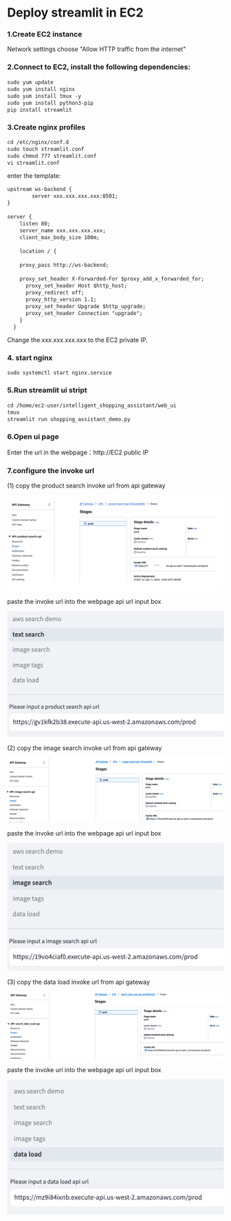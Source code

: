 # Deploy streamlit in EC2

### 1.Create EC2 instance

Network settings choose "Allow HTTP traffic from the internet"

### 2.Connect to EC2, install the following dependencies:

```
sudo yum update
sudo yum install nginx
sudo yum install tmux -y
sudo yum install python3-pip
pip install streamlit
```

### 3.Create nginx profiles

```
cd /etc/nginx/conf.d
sudo touch streamlit.conf
sudo chmod 777 streamlit.conf
vi streamlit.conf
```

enter the template:

```
upstream ws-backend {
        server xxx.xxx.xxx.xxx:8501;
}

server {
    listen 80;
    server_name xxx.xxx.xxx.xxx;
    client_max_body_size 100m;

    location / {
            
    proxy_pass http://ws-backend;

    proxy_set_header X-Forwarded-For $proxy_add_x_forwarded_for;
      proxy_set_header Host $http_host;
      proxy_redirect off;
      proxy_http_version 1.1;
      proxy_set_header Upgrade $http_upgrade;
      proxy_set_header Connection "upgrade";
    }
  }
```

Change the xxx.xxx.xxx.xxx to the EC2 private IP.


### 4. start nginx

```
sudo systemctl start nginx.service
```

### 5.Run streamlit ui stript

```
cd /home/ec2-user/intelligent_shopping_assistant/web_ui
tmux
streamlit run shopping_assistant_demo.py
```

### 6.Open ui page

Enter the url in the webpage：http://EC2 public IP

### 7.configure the invoke url

(1) copy the product search invoke url from api gateway

![EC2](../assets/product-search.png)

paste the invoke url into the webpage api url input box

![EC2](../assets/product-search-ui.png)

(2) copy the image search invoke url from api gateway

![EC2](../assets/image-search.png)

paste the invoke url into the webpage api url input box

![EC2](../assets/image-search-ui.png)

(3) copy the data load invoke url from api gateway

![EC2](../assets/data-load.png)

paste the invoke url into the webpage api url input box

![EC2](../assets/data-load-ui.png)
